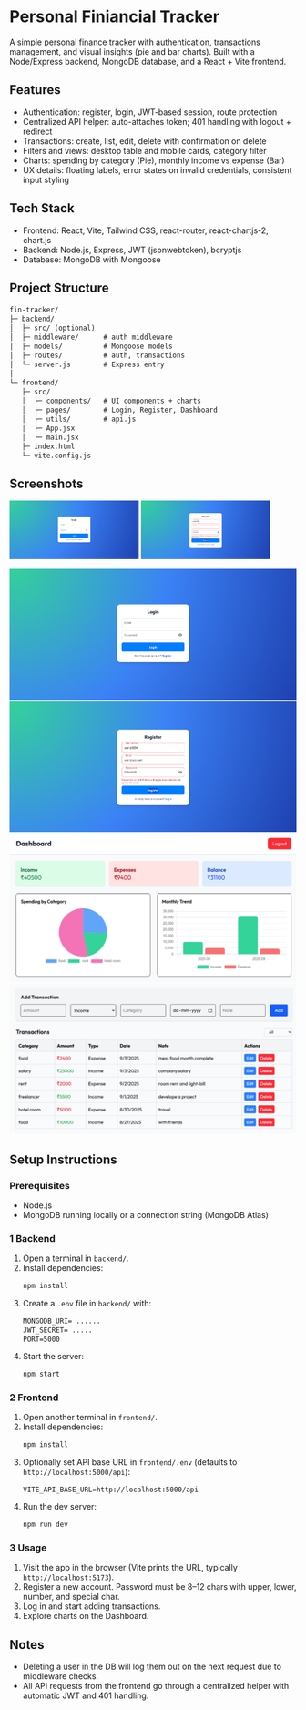 # Personal Finiancial Tracker

A simple personal finance tracker with authentication, transactions management, and visual insights (pie and bar charts). Built with a Node/Express backend, MongoDB database, and a React + Vite frontend.

## Features
- Authentication: register, login, JWT-based session, route protection
- Centralized API helper: auto-attaches token; 401 handling with logout + redirect
- Transactions: create, list, edit, delete with confirmation on delete
- Filters and views: desktop table and mobile cards, category filter
- Charts: spending by category (Pie), monthly income vs expense (Bar)
- UX details: floating labels, error states on invalid credentials, consistent input styling

## Tech Stack
- Frontend: React, Vite, Tailwind CSS, react-router, react-chartjs-2, chart.js
- Backend: Node.js, Express, JWT (jsonwebtoken), bcryptjs
- Database: MongoDB with Mongoose

## Project Structure
```
fin-tracker/
├─ backend/
│  ├─ src/ (optional)
│  ├─ middleware/      # auth middleware
│  ├─ models/          # Mongoose models
│  ├─ routes/          # auth, transactions
│  └─ server.js        # Express entry
│
└─ frontend/
   ├─ src/
   │  ├─ components/   # UI components + charts
   │  ├─ pages/        # Login, Register, Dashboard
   │  ├─ utils/        # api.js
   │  ├─ App.jsx
   │  └─ main.jsx
   ├─ index.html
   └─ vite.config.js
```

## Screenshots

<p float="left">
  <img src="./frontend/src/assets/login-page.png" width="45%" />
  <img src="./frontend/src/assets/register-page.png" width="45%" />
</p>



![Login Page](./frontend/src/assets/login-page.png)
![Register Page](./frontend/src/assets/register-page.png)
![Dashboard](./frontend/src/assets/dashbard.png)
![Dashboard 2](./frontend/src/assets/dashboard-2.png)

## Setup Instructions

### Prerequisites
- Node.js 
- MongoDB running locally or a connection string (MongoDB Atlas)

### 1 Backend
1. Open a terminal in `backend/`.
2. Install dependencies:
   ```bash
   npm install
   ```
3. Create a `.env` file in `backend/` with:
   ```env
   MONGODB_URI= ......
   JWT_SECRET= .....
   PORT=5000
   ```
4. Start the server:
   ```bash
   npm start
   ```

### 2 Frontend
1. Open another terminal in `frontend/`.
2. Install dependencies:
   ```bash
   npm install
   ```
3. Optionally set API base URL in `frontend/.env` (defaults to `http://localhost:5000/api`):
   ```env
   VITE_API_BASE_URL=http://localhost:5000/api
   ```
4. Run the dev server:
   ```bash
   npm run dev
   ```

### 3 Usage
1. Visit the app in the browser (Vite prints the URL, typically `http://localhost:5173`).
2. Register a new account. Password must be 8–12 chars with upper, lower, number, and special char.
3. Log in and start adding transactions.
4. Explore charts on the Dashboard.

## Notes
- Deleting a user in the DB will log them out on the next request due to middleware checks.
- All API requests from the frontend go through a centralized helper with automatic JWT and 401 handling.


